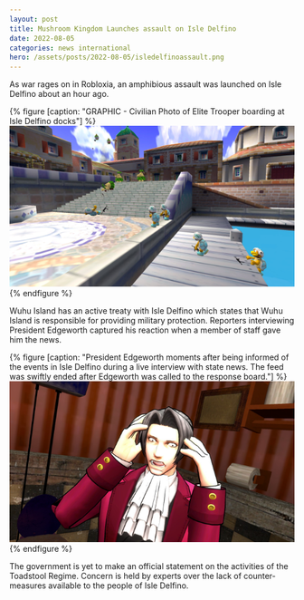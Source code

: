 ```yaml
---
layout: post
title: Mushroom Kingdom Launches assault on Isle Delfino
date: 2022-08-05
categories: news international
hero: /assets/posts/2022-08-05/isledelfinoassault.png
---
```


As war rages on in Robloxia, an amphibious assault was launched on Isle Delfino about an hour ago.

{% figure [caption: "GRAPHIC - Civilian Photo of Elite Trooper boarding at Isle Delfino docks"] %}
![GRAPHIC - Civilian Photo of Elite Trooper boarding at Isle Delfino docks](/assets/posts/2022-08-05/isledelfinoassault.png)
{% endfigure %}

Wuhu Island has an active treaty with Isle Delfino which states that Wuhu Island is responsible for providing military protection. Reporters interviewing President Edgeworth captured his reaction when a member of staff gave him the news.

{% figure [caption: "President Edgeworth moments after being informed of the events in Isle Delfino during a live interview with state news. The feed was swiftly ended after Edgeworth was called to the response board."] %}
![President Edgeworth moments after being informed of the events in Isle Delfino during a live interview with state news. The feed was swiftly ended after Edgeworth was called to the response board.](/assets/posts/2022-08-05/presreact.png)
{% endfigure %}

The government is yet to make an official statement on the activities of the Toadstool Regime. Concern is held by experts over the lack of counter-measures available to the people of Isle Delfino.
